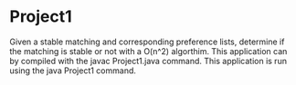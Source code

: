 # Project1
Given a stable matching and corresponding preference lists, determine if the matching is stable or not with a O(n^2) algorthim.
This application can by compiled with the javac Project1.java command.
This application is run using the java Project1 command.
